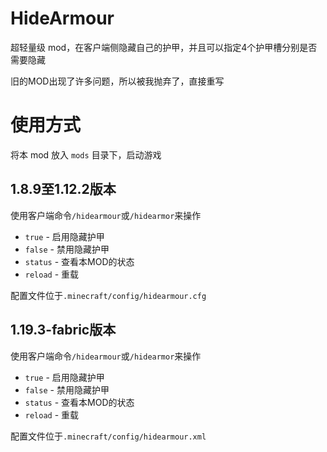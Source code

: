 # HideArmour
超轻量级 mod，在客户端侧隐藏自己的护甲，并且可以指定4个护甲槽分别是否需要隐藏

旧的MOD出现了许多问题，所以被我抛弃了，直接重写

# 使用方式
将本 mod 放入 `mods` 目录下，启动游戏

## 1.8.9至1.12.2版本
使用客户端命令`/hidearmour`或`/hidearmor`来操作

- `true` - 启用隐藏护甲
- `false` - 禁用隐藏护甲
- `status` - 查看本MOD的状态
- `reload` - 重载

配置文件位于`.minecraft/config/hidearmour.cfg`

## 1.19.3-fabric版本
使用客户端命令`/hidearmour`或`/hidearmor`来操作

- `true` - 启用隐藏护甲
- `false` - 禁用隐藏护甲
- `status` - 查看本MOD的状态
- `reload` - 重载

配置文件位于`.minecraft/config/hidearmour.xml`
